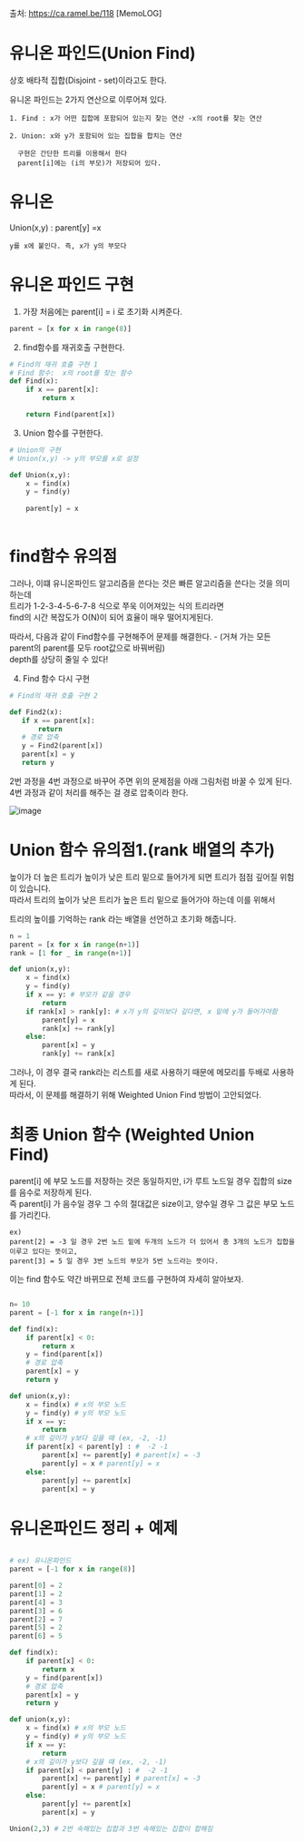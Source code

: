 출처: https://ca.ramel.be/118 [MemoLOG]
# 유니온 파인드(Union Find)

상호 배타적 집합(Disjoint - set)이라고도 한다.  

유니온 파인드는 2가지 연산으로 이루어져 있다.
```
1. Find : x가 어떤 집합에 포함되어 있는지 찾는 연산 -x의 root를 찾는 연산

2. Union: x와 y가 포함되어 있는 집합을 합치는 연산
  
  구현은 간단한 트리를 이용해서 한다
  parent[i]에는 (i의 부모)가 저장되어 있다.
```

# 유니온

Union(x,y) :  parent[y] =x
```
y를 x에 붙인다. 즉, x가 y의 부모다
```
# 유니온 파인드 구현

1. 가장 처음에는 parent[i] = i 로 초기화 시켜준다.
``` python
parent = [x for x in range(8)]
```
2. find함수를 재귀호출 구현한다.
``` python
# Find의 재귀 호출 구현 1
# Find 함수:  x의 root를 찾는 함수
def Find(x):
    if x == parent[x]:
        return x

    return Find(parent[x])
```
3. Union 함수를 구현한다.
``` python
# Union의 구현
# Union(x,y) -> y의 부모를 x로 설정

def Union(x,y):
    x = find(x)
    y = find(y)
    
    parent[y] = x
    
```
# find함수 유의점
그러나, 이떄 유니온파인드 알고리즘을 쓴다는 것은 빠른 알고리즘을 쓴다는 것을 의미하는데  
트리가 1-2-3-4-5-6-7-8 식으로 쭈욱 이어져있는 식의 트리라면  
find의 시간 복잡도가 O(N)이 되어 효율이 매우 떨어지게된다.  


 따라서, 다음과 같이 Find함수를 구현해주어 문제를 해결한다. - (거쳐 가는 모든 parent의 parent를 모두 root값으로 바꿔버림)  
 depth를 상당히 줄일 수 있다!  
 
 4. Find 함수 다시 구현
 ``` python
 # Find의 재귀 호출 구현 2

def Find2(x):
    if x == parent[x]:
        return
    # 경로 압축 
    y = Find2(parent[x])
    parent[x] = y
    return y
 ```
 
2번 과정을 4번 과정으로 바꾸어 주면 위의 문제점을 아래 그림처럼 바꿀 수 있게 된다.  
4번 과정과 같이 처리를 해주는 걸 경로 압축이라 한다.

![image](https://user-images.githubusercontent.com/87055456/145183412-67a5724a-71b6-4ad3-84cb-18b1adbe9de3.png)

# Union 함수 유의점1.(rank 배열의 추가) 

높이가 더 높은 트리가 높이가 낮은 트리 밑으로 들어가게 되면 트리가 점점 깊어질 위험이 있습니다.  
따라서 트리의 높이가 낮은 트리가 높은 트리 밑으로 들어가야 하는데 이를 위해서     
  
트리의 높이를 기억하는 rank 라는 배열을 선언하고 초기화 해줍니다.
``` python
n = 1
parent = [x for x in range(n+1)]
rank = [1 for _ in range(n+1)]

def union(x,y):
    x = find(x)
    y = find(y)
    if x == y: # 부모가 같을 경우 
        return
    if rank[x] > rank[y]: # x가 y의 깊이보다 깊다면, x 밑에 y가 들어가야함
        parent[y] = x
        rank[x] += rank[y]
    else:
        parent[x] = y
        rank[y] += rank[x]
```
그러나, 이 경우 결국 rank라는 리스트를 새로 사용하기 때문에 메모리를 두배로 사용하게 된다.  
따라서, 이 문제를 해결하기 위해 Weighted Union Find 방법이 고안되었다.

# 최종 Union 함수 (Weighted Union Find)
parent[i] 에 부모 노드를 저장하는 것은 동일하지만, i가 루트 노드일 경우 집합의 size를 음수로 저장하게 된다.  
즉 parent[i] 가 음수일 경우 그 수의 절대값은 size이고, 양수일 경우 그 값은 부모 노드를 가리킨다.
```
ex)
parent[2] = -3 일 경우 2번 노드 밑에 두개의 노드가 더 있어서 총 3개의 노드가 집합을 이루고 있다는 뜻이고, 
parent[3] = 5 일 경우 3번 노드의 부모가 5번 노드라는 뜻이다.
```  
이는 find 함수도 약간 바뀌므로 전체 코드를 구현하여 자세히 알아보자.

``` python

n= 10
parent = [-1 for x in range(n+1)]

def find(x):
    if parent[x] < 0:
        return x
    y = find(parent[x])
    # 경로 압축
    parent[x] = y
    return y

def union(x,y):
    x = find(x) # x의 부모 노드
    y = find(y) # y의 부모 노드
    if x == y:
        return 
    # x의 깊이가 y보다 깊을 때 (ex, -2, -1)
    if parent[x] < parent[y] : #  -2 -1
        parent[x] += parent[y] # parent[x] = -3
        parent[y] = x # parent[y] = x
    else:
        parent[y] += parent[x]
        parent[x] = y

```


# 유니온파인드 정리 + 예제
``` python

# ex) 유니온파인드
parent = [-1 for x in range(8)]

parent[0] = 2
parent[1] = 2
parent[4] = 3
parent[3] = 6
parent[2] = 7
parent[5] = 2
parent[6] = 5

def find(x):
    if parent[x] < 0:
        return x
    y = find(parent[x])
    # 경로 압축
    parent[x] = y
    return y

def union(x,y):
    x = find(x) # x의 부모 노드
    y = find(y) # y의 부모 노드
    if x == y:
        return 
    # x의 깊이가 y보다 깊을 때 (ex, -2, -1)
    if parent[x] < parent[y] : #  -2 -1
        parent[x] += parent[y] # parent[x] = -3
        parent[y] = x # parent[y] = x
    else:
        parent[y] += parent[x]
        parent[x] = y

Union(2,3) # 2번 속해있는 집합과 3번 속해있는 집합이 합해짐
```
